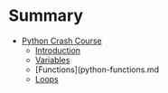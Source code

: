 # Summary

* [Python Crash Course]()
  * [Introduction](python-intro.md)
  * [Variables](python-variables.md)
  * [Functions](python-functions.md
  * [Loops](python-loops.md)
